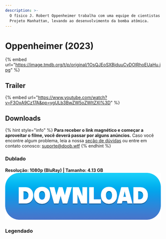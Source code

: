 ```yaml
---
description: >-
  O físico J. Robert Oppenheimer trabalha com uma equipe de cientistas durante o
  Projeto Manhattan, levando ao desenvolvimento da bomba atômica.
---
```


# Oppenheimer (2023)

{% embed url="https://image.tmdb.org/t/p/original/1OsQJEoSXBjduuCvDOlRhoEUaHu.jpg" %}

## Trailer

{% embed url="https://www.youtube.com/watch?v=F3OxA9Cz17A&pp=ygULb3BwZW5oZWltZXI%3D" %}

## Downloads

{% hint style="info" %}
**Para receber o link magnético e começar a aproveitar o filme, você deverá passar por alguns anúncios.** Caso você encontre algum problema, leia a nossa [seção de dúvidas](../#duvidas) ou entre em contato conosco: [suporte@doob.wtf](mailto:suporte@doob.wtf)
{% endhint %}

### Dublado

#### Resolução: 1080p (BluRay) | Tamanho: 4.13 GB [<img src="../.gitbook/assets/DOWNLOAD button.png" alt="" data-size="line">](https://doob.ftp.sh/oppenheimer/dublado) <a href="#download-1" id="download-1"></a>

### Legendado

